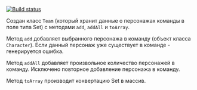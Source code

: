 [![Build status](https://ci.appveyor.com/api/projects/status/0vhcxaiu4wrh9n7r?svg=true)](https://ci.appveyor.com/project/Go5710264/containersset-go0kp)

Создан класс `Team` (который хранит данные о персонажах команды в поле типа Set) с методами `add`, `addAll` и `toArray`.

Метод `add` добавляет выбранного персонажа в команду (объект класса `Character`). Если данный персонаж уже существует в команде - генерируется ошибка.

Метод `addAll` добавляет произвольное количество персонажей в команду. Исключено повторное добавление персонажа в команду.

Метод `toArray` производит конвертацию Set в массив.
